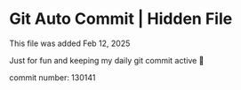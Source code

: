 # Git Auto Commit | Hidden File

This file was added Feb 12, 2025

Just for fun and keeping my daily git commit active 🤪

commit number: 130141
